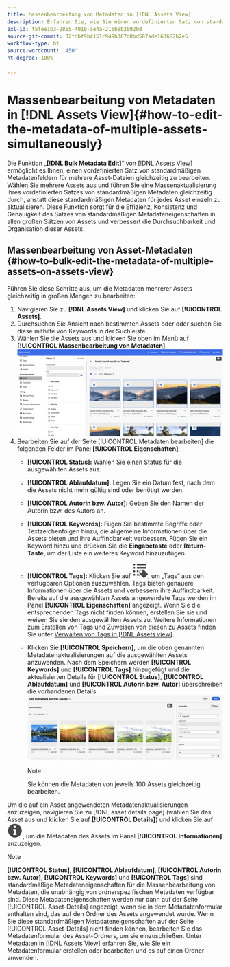 ```yaml
---
title: Massenbearbeitung von Metadaten in [!DNL Assets View]
description: Erfahren Sie, wie Sie einen vordefinierten Satz von standardmäßigen Metadatenfeldern für mehrere Assets aktualisieren können, die gleichzeitig in der [DNL! Assets View] verfügbar sind.
exl-id: f5fee1b3-2855-4010-ae4a-216beb20920d
source-git-commit: 32fdbf9b4151c949b307d8bd587ade163682b2e5
workflow-type: ht
source-wordcount: '450'
ht-degree: 100%

---
```


# Massenbearbeitung von Metadaten in [!DNL Assets View]{#how-to-edit-the-metadata-of-multiple-assets-simultaneously}

Die Funktion „**[!DNL Bulk Metadata Edit]**“ von [!DNL Assets View] ermöglicht es Ihnen, einen vordefinierten Satz von standardmäßigen Metadatenfeldern für mehrere Asset-Dateien gleichzeitig zu bearbeiten. Wählen Sie mehrere Assets aus und führen Sie eine Massenaktualisierung ihres vordefinierten Satzes von standardmäßigen Metadaten gleichzeitig durch, anstatt diese standardmäßigen Metadaten für jedes Asset einzeln zu aktualisieren. Diese Funktion sorgt für die Effizienz, Konsistenz und Genauigkeit des Satzes von standardmäßigen Metadateneigenschaften in allen großen Sätzen von Assets und verbessert die Durchsuchbarkeit und Organisation dieser Assets.

## Massenbearbeitung von Asset-Metadaten {#how-to-bulk-edit-the-metadata-of-multiple-assets-on-assets-view}

Führen Sie diese Schritte aus, um die Metadaten mehrerer Assets gleichzeitig in großen Mengen zu bearbeiten:

1. Navigieren Sie zu **[!DNL Assets View]** und klicken Sie auf **[!UICONTROL Assets]**.
1. Durchsuchen Sie Ansicht nach bestimmten Assets oder oder suchen Sie diese mithilfe von Keywords in der Suchleiste.
1. Wählen Sie die Assets aus und klicken Sie oben im Menü auf **[!UICONTROL Massenbearbeitung von Metadaten]**.
   ![bulk-metadata-edit](/help/assets/assets/bulk-metadata-edit1.png)
1. Bearbeiten Sie auf der Seite [!UICONTROL Metadaten bearbeiten] die folgenden Felder im Panel **[!UICONTROL Eigenschaften]**:
   * **[!UICONTROL Status]:** Wählen Sie einen Status für die ausgewählten Assets aus.
   * **[!UICONTROL Ablaufdatum]:** Legen Sie ein Datum fest, nach dem die Assets nicht mehr gültig sind oder benötigt werden.
   * **[!UICONTROL Autorin bzw. Autor]:** Geben Sie den Namen der Autorin bzw. des Autors an.
   * **[!UICONTROL Keywords]:** Fügen Sie bestimmte Begriffe oder Textzeichenfolgen hinzu, die allgemeine Informationen über die Assets bieten und ihre Auffindbarkeit verbessern. Fügen Sie ein Keyword hinzu und drücken Sie die **Eingabetaste** oder **Return-Taste**, um der Liste ein weiteres Keyword hinzuzufügen.
   * **[!UICONTROL Tags]:** Klicken Sie auf ![Massenbearbeitung von Metadaten](/help/assets/assets/tags-icon.svg), um „Tags“ aus den verfügbaren Optionen auszuwählen. Tags bieten genauere Informationen über die Assets und verbessern ihre Auffindbarkeit. Bereits auf die ausgewählten Assets angewendete Tags werden im Panel **[!UICONTROL Eigenschaften]** angezeigt. Wenn Sie die entsprechenden Tags nicht finden können, erstellen Sie sie und weisen Sie sie den ausgewählten Assets zu. Weitere Informationen zum Erstellen von Tags und Zuweisen von diesen zu Assets finden Sie unter [Verwalten von Tags in [!DNL Assets view]](/help/assets/tagging-management-assets-view.md).
   * Klicken Sie **[!UICONTROL Speichern]**, um die oben genannten Metadatenaktualisierungen auf die ausgewählten Assets anzuwenden. Nach dem Speichern werden **[!UICONTROL Keywords]** und **[!UICONTROL Tags]** hinzugefügt und die aktualisierten Details für **[!UICONTROL Status]**, **[!UICONTROL Ablaufdatum]** und **[!UICONTROL Autorin bzw. Autor]** überschreiben die vorhandenen Details.
     ![save-bulk-metadata-edit-properties](/help/assets/assets/save-bulk-metadata-edit-properties2.png)

     >[!NOTE]
     >
     >Sie können die Metadaten von jeweils 100 Assets gleichzeitig bearbeiten.

Um die auf ein Asset angewendeten Metadatenaktualisierungen anzuzeigen, navigieren Sie zu [!DNL asset details page] (wählen Sie das Asset aus und klicken Sie auf **[!UICONTROL Details]**) und klicken Sie auf ![Massenbearbeitung von Metadaten](/help/assets/assets/info-icon-solid-black.svg), um die Metadaten des Assets im Panel **[!UICONTROL Informationen]** anzuzeigen.

>[!NOTE]
>
>**[!UICONTROL Status]**, **[!UICONTROL Ablaufdatum]**, **[!UICONTROL Autorin bzw. Autor]**, **[!UICONTROL Keywords]** und **[!UICONTROL Tags]** sind standardmäßige Metadateneigenschaften für die Massenbearbeitung von Metadaten, die unabhängig von ordnerspezifischen Metadaten verfügbar sind. Diese Metadateneigenschaften werden nur dann auf der Seite [!UICONTROL Asset-Details] angezeigt, wenn sie in dem Metadatenformular enthalten sind, das auf den Ordner des Assets angewendet wurde. Wenn Sie diese standardmäßigen Metadateneigenschaften auf der Seite [!UICONTROL Asset-Details] nicht finden können, bearbeiten Sie das Metadatenformular des Asset-Ordners, um sie einzuschließen. Unter [Metadaten in [!DNL Assets View]](/help/assets/metadata-assets-view.md) erfahren Sie, wie Sie ein Metadatenformular erstellen oder bearbeiten und es auf einen Ordner anwenden.
